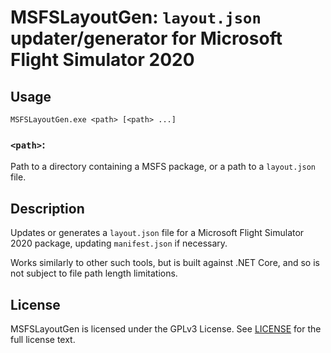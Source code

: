 ﻿# MSFSLayoutGen: `layout.json` updater/generator for Microsoft Flight Simulator 2020

## Usage
```
MSFSLayoutGen.exe <path> [<path> ...]
```

### `<path>`:
Path to a directory containing a MSFS package, or a path to a `layout.json` file.

## Description

Updates or generates a `layout.json` file for a Microsoft Flight Simulator 2020 package, updating `manifest.json` if necessary.

Works similarly to other such tools, but is built against .NET Core, and so is not subject to file path length limitations.

## License
MSFSLayoutGen is licensed under the GPLv3 License. See [LICENSE](LICENSE.md) for the full license text.